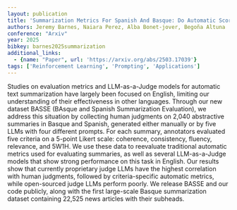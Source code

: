 ```yaml
---
layout: publication
title: 'Summarization Metrics For Spanish And Basque: Do Automatic Scores And Llm-judges Correlate With Humans?'
authors: Jeremy Barnes, Naiara Perez, Alba Bonet-jover, Begoña Altuna
conference: "Arxiv"
year: 2025
bibkey: barnes2025summarization
additional_links:
  - {name: "Paper", url: 'https://arxiv.org/abs/2503.17039'}
tags: ['Reinforcement Learning', 'Prompting', 'Applications']
---
```

Studies on evaluation metrics and LLM-as-a-Judge models for automatic text
summarization have largely been focused on English, limiting our understanding
of their effectiveness in other languages. Through our new dataset BASSE
(BAsque and Spanish Summarization Evaluation), we address this situation by
collecting human judgments on 2,040 abstractive summaries in Basque and
Spanish, generated either manually or by five LLMs with four different prompts.
For each summary, annotators evaluated five criteria on a 5-point Likert scale:
coherence, consistency, fluency, relevance, and 5W1H. We use these data to
reevaluate traditional automatic metrics used for evaluating summaries, as well
as several LLM-as-a-Judge models that show strong performance on this task in
English. Our results show that currently proprietary judge LLMs have the
highest correlation with human judgments, followed by criteria-specific
automatic metrics, while open-sourced judge LLMs perform poorly. We release
BASSE and our code publicly, along with the first large-scale Basque
summarization dataset containing 22,525 news articles with their subheads.
